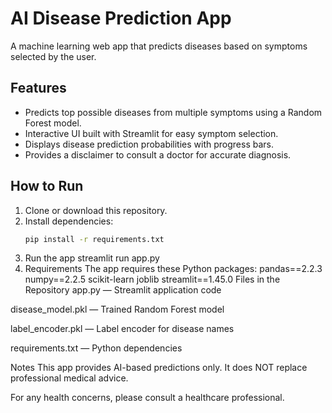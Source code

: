 # AI Disease Prediction App

A machine learning web app that predicts diseases based on symptoms selected by the user.

## Features
- Predicts top possible diseases from multiple symptoms using a Random Forest model.
- Interactive UI built with Streamlit for easy symptom selection.
- Displays disease prediction probabilities with progress bars.
- Provides a disclaimer to consult a doctor for accurate diagnosis.

## How to Run

1. Clone or download this repository.  
2. Install dependencies:  
   ```bash
   pip install -r requirements.txt
3. Run the app
   streamlit run app.py
4. Requirements
The app requires these Python packages:
pandas==2.2.3
numpy==2.2.5
scikit-learn
joblib
streamlit==1.45.0
Files in the Repository
app.py — Streamlit application code

disease_model.pkl — Trained Random Forest model

label_encoder.pkl — Label encoder for disease names

requirements.txt — Python dependencies

Notes
This app provides AI-based predictions only. It does NOT replace professional medical advice.

For any health concerns, please consult a healthcare professional.




